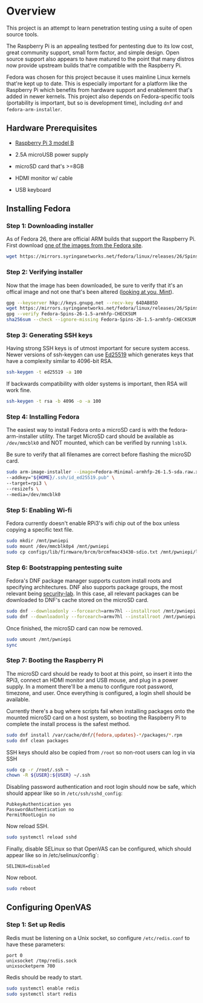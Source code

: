 # Overview

This project is an attempt to learn penetration testing using a suite of open source tools.

The Raspberry Pi is an appealing testbed for pentesting due to its low cost, great community support, small form factor, and simple design. Open source support also appears to have matured to the point that many distros now provide upstream builds that're compatible with the Raspberry Pi.

Fedora was chosen for this project because it uses mainline Linux kernels that're kept up to date. This is especially important for a platform like the Raspberry Pi which benefits from hardware support and enablement that's added in newer kernels. This project also depends on Fedora-specific tools (portability is important, but so is development time), including `dnf` and `fedora-arm-installer`.

## Hardware Prerequisites

* [Raspberry Pi 3 model B](https://www.raspberrypi.org/products/raspberry-pi-3-model-b/#buy-now-modal)

* 2.5A microUSB power supply

* microSD card that's >=8GB

* HDMI monitor w/ cable

* USB keyboard

## Installing Fedora

### Step 1: Downloading installer

As of Fedora 26, there are official ARM builds that support the Raspberry Pi. First download [one of the images from the Fedora site](https://mirrors.syringanetworks.net/fedora/linux/releases/26/Spins/armhfp/images/).

```bash
wget https://mirrors.syringanetworks.net/fedora/linux/releases/26/Spins/armhfp/images/Fedora-Minimal-armhfp-26-1.5-sda.raw.xz
```

### Step 2: Verifying installer

Now that the image has been downloaded, be sure to verify that it's an offical image and not one that's been altered ([looking at you, Mint](http://blog.linuxmint.com/?p=2994)).

```bash
gpg --keyserver hkp://keys.gnupg.net --recv-key 64DAB85D
wget https://mirrors.syringanetworks.net/fedora/linux/releases/26/Spins/armhfp/images/Fedora-Spins-26-1.5-armhfp-CHECKSUM
gpg --verify Fedora-Spins-26-1.5-armhfp-CHECKSUM
sha256sum --check --ignore-missing Fedora-Spins-26-1.5-armhfp-CHECKSUM 
```

### Step 3: Generating SSH keys

Having strong SSH keys is of utmost important for secure system access. Newer versions of ssh-keygen can use [Ed25519](https://ed25519.cr.yp.to/) which generates keys that have a complexity similar to 4096-bit RSA.

```bash
ssh-keygen -t ed25519 -a 100
```

If backwards compatibility with older systems is important, then RSA will work fine.

```bash
ssh-keygen -t rsa -b 4096 -o -a 100
```

### Step 4: Installing Fedora

The easiest way to install Fedora onto a microSD card is with the fedora-arm-installer utility. The target MicroSD card should be available as `/dev/mmcblk0` and NOT mounted, which can be verified by running `lsblk`. 

Be sure to verify that all filenames are correct before flashing the microSD card.

```bash
sudo arm-image-installer --image=Fedora-Minimal-armhfp-26-1.5-sda.raw.xz \
--addkey="${HOME}/.ssh/id_ed25519.pub" \
--target=rpi3 \
--resizefs \
--media=/dev/mmcblk0
```

### Step 5: Enabling Wi-fi

Fedora currently doesn't enable RPi3's wifi chip out of the box unless copying a specific text file.

```bash
sudo mkdir /mnt/pwniepi
sudo mount /dev/mmcblk0p4 /mnt/pwniepi
sudo cp configs/lib/firmware/brcm/brcmfmac43430-sdio.txt /mnt/pwniepi/lib/firmware/brcm/brcmfmac43430-sdio.txt
```

### Step 6: Bootstrapping pentesting suite

Fedora's DNF package manager supports custom install roots and specifying architectures. DNF also supports package groups, the most relevant being [security-lab](https://github.com/fabaff/fsl-test-bench/blob/master/fsl.yml). In this case, all relevant packages can be downloaded to DNF's cache stored on the microSD card.

```bash
sudo dnf --downloadonly --forcearch=armv7hl --installroot /mnt/pwniepi install @security-lab gnutls-utils openvas-manager openvas-gsa redis sqlite
sudo dnf --downloadonly --forcearch=armv7hl --installroot /mnt/pwniepi update
```

Once finished, the microSD card can now be removed.

```bash
sudo umount /mnt/pwniepi
sync
```

### Step 7: Booting the Raspberry Pi

The microSD card should be ready to boot at this point, so insert it into the RPi3, connect an HDMI monitor and USB mouse, and plug in a power supply. In a moment there'll be a menu to configure root password, timezone, and user. Once everything is configured, a login shell should be available.

Currently there's a bug where scripts fail when installing packages onto the mounted microSD card on a host system, so booting the Raspberry Pi to complete the install process is the safest method.

```bash
sudo dnf install /var/cache/dnf/{fedora,updates}-*/packages/*.rpm
sudo dnf clean packages
```

SSH keys should also be copied from `/root` so non-root users can log in via SSH

```bash
sudo cp -r /root/.ssh ~
chown -R ${USER}:${USER} ~/.ssh
```

Disabling password authentication and root login should now be safe, which should appear like so in `/etc/ssh/sshd_config`:

```
PubkeyAuthentication yes
PasswordAuthentication no
PermitRootLogin no
```

Now reload SSH.

```bash
sudo systemctl reload sshd
```

Finally, disable SELinux so that OpenVAS can be configured, which should appear like so in /etc/selinux/config`:

```
SELINUX=disabled
```

Now reboot.

```bash
sudo reboot
```

## Configuring OpenVAS

### Step 1: Set up Redis

Redis must be listening on a Unix socket, so configure `/etc/redis.conf` to have these parameters:

```
port 0
unixsocket /tmp/redis.sock
unixsocketperm 700
```

Redis should be ready to start.

```bash
sudo systemctl enable redis
sudo systemctl start redis
```
